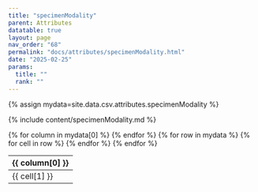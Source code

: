```yaml
---
title: "specimenModality"
parent: Attributes
datatable: true
layout: page
nav_order: "68"
permalink: "docs/attributes/specimenModality.html"
date: "2025-02-25"
params:
  title: ""
  rank: ""
---
```

{% assign mydata=site.data.csv.attributes.specimenModality %} 

{% include content/specimenModality.md %}

<table id="myTable" class="display" style="width:100%">
    <thead>
    {% for column in mydata[0] %}
        <th>{{ column[0] }}</th>
    {% endfor %}
    </thead>
    <tbody>
    {% for row in mydata %}
        <tr>
        {% for cell in row %}
            <td>{{ cell[1] }}</td>
        {% endfor %}
        </tr>
    {% endfor %}
    </tbody>
</table>
<script type="text/javascript">
  $(document).ready(function () {
    $('#myTable').DataTable({
      responsive: true,
      deferRender: false,
      paging: false,
      order: [],
    });
  });
</script>
